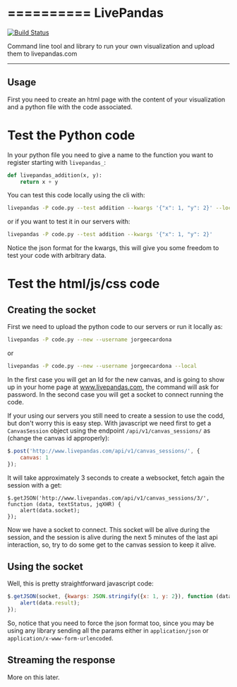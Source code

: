 
==========
LivePandas
==========

[![Build Status](https://travis-ci.org/jorgeecardona/livepandas.png)](https://travis-ci.org/jorgeecardona/livepandas)

Command line tool and library to run your own visualization and upload them to livepandas.com

-----
Usage
-----

First you need to create an html page with the content of your visualization and a python file with the code associated.

Test the Python code
====================

In your python file you need to give a name to the function you want to register starting with `livepandas_`:

```python
def livepandas_addition(x, y):
    return x + y
```

You can test this code locally using the cli with:

```bash
livepandas -P code.py --test addition --kwargs '{"x": 1, "y": 2}' --local
```

or if you want to test it in our servers with:

```bash
livepandas -P code.py --test addition --kwargs '{"x": 1, "y": 2}'
```

Notice the json format for the kwargs, this will give you some freedom to test your code with arbitrary data.

Test the html/js/css code
=========================

Creating the socket
-------------------

First we need to upload the python code to our servers or run it locally as:

```bash
livepandas -P code.py --new --username jorgeecardona
```
or

```bash
livepandas -P code.py --new --username jorgeecardona --local
```

In the first case you will get an Id for the new canvas, and is going to show up in your home page at www.livepandas.com, the command will ask for password. In the second case
you will get a socket to connect running the code. 


If your using our servers you still need to create a session to use the codd, but don't worry this is easy step. With javascript we need first to get a `CanvasSession` object using the endpoint `/api/v1/canvas_sessions/` as (change the canvas id approperly):

```javascript
$.post('http://www.livepandas.com/api/v1/canvas_sessions/', {
    canvas: 1
});
```
It will take approximately 3 seconds to create a websocket, fetch again the session with a get:
```javacript
$.getJSON('http://www.livepandas.com/api/v1/canvas_sessions/3/', function (data, textStatus, jqXHR) {
    alert(data.socket);
});
```

Now we have a socket to connect. This socket will be alive during the session, and the session is alive during the next 5 minutes of the last api interaction, so, try to do some get to the canvas session to keep it alive.

Using the socket
----------------

Well, this is pretty straightforward javascript code:

```javascript
$.getJSON(socket, {kwargs: JSON.stringify({x: 1, y: 2}), function (data, textStatus, jqXHR) {
    alert(data.result);
});
```

So, notice that you need to force the json format too, since you may be using any library sending all the params either in `application/json` or `application/x-www-form-urlencoded`.

Streaming the response
----------------------

More on this later.
